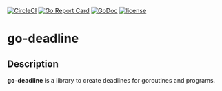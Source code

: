 [![CircleCI](https://circleci.com/gh/spatialcurrent/go-deadline/tree/master.svg?style=svg)](https://circleci.com/gh/spatialcurrent/go-deadline/tree/master) [![Go Report Card](https://goreportcard.com/badge/spatialcurrent/go-deadline)](https://goreportcard.com/report/spatialcurrent/go-deadline)  [![GoDoc](https://godoc.org/github.com/spatialcurrent/go-deadline?status.svg)](https://godoc.org/github.com/spatialcurrent/go-deadline) [![license](http://img.shields.io/badge/license-MIT-red.svg?style=flat)](https://github.com/spatialcurrent/go-deadline/blob/master/LICENSE)

# go-deadline

## Description

**go-deadline** is a library to create deadlines for goroutines and programs.
